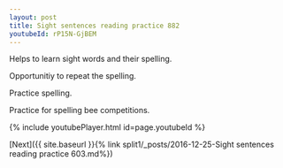 ```yaml
---
layout: post
title: Sight sentences reading practice 882
youtubeId: rP15N-GjBEM
---
```

 
 
Helps to learn sight words and their spelling.

Opportunitiy to repeat the spelling. 

Practice spelling. 
 
Practice for spelling bee competitions. 
 
{% include youtubePlayer.html id=page.youtubeId %}
 
 

[Next]({{ site.baseurl }}{% link  split1/_posts/2016-12-25-Sight sentences reading practice 603.md%})
 
